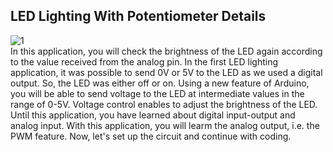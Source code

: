 ## LED Lighting With Potentiometer Details
![1](https://user-images.githubusercontent.com/112697142/190623765-6f02d9ca-d07e-44a8-9be3-49869baf8ade.PNG)                                                             
In this application, you will check the brightness of the LED again according to the value received from the analog pin. In the first LED lighting application, it was possible to send 0V or 5V to the LED as we used a digital output.
So, the LED was either off or on. Using a new feature of Arduino, you will be able to send voltage to the LED at intermediate values in the range of 0-5V. Voltage control enables to adjust the brightness of the LED.
Until this application, you have learned about digital input-output and analog input. With this application, you will learm the analog output, i.e. the PWM feature. Now, let's set up the circuit and continue with coding.
